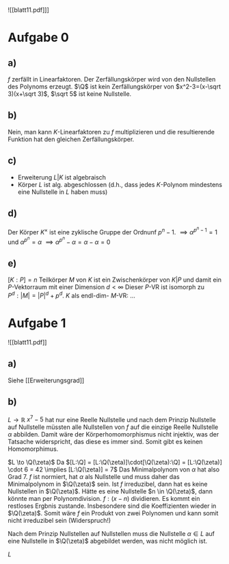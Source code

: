 ![[blatt11.pdf]]]

# Aufgabe 0
## a)
$f$ zerfällt in Linearfaktoren. Der Zerfällungskörper wird von den Nullstellen des Polynoms erzeugt.
$\Q$ ist kein Zerfällungskörper von $x^2-3=(x-\sqrt 3)(x+\sqrt 3)$, $\sqrt 5$ ist keine Nullstelle.

## b)
Nein, man kann $K$-Linearfaktoren zu $f$ multiplizieren und die resultierende Funktion hat den gleichen Zerfällungskörper.

## c)
- Erweiterung $L|K$ ist algebraisch
- Körper $L$ ist alg. abgeschlossen (d.h., dass jedes $K$-Polynom mindestens eine Nullstelle in $L$ haben muss)

## d)
Der Körper $K^\times$ ist eine zyklische Gruppe der Ordnunf $p^n-1$.
$\implies \alpha^{p^n-1} = 1$ und $\alpha^{p^n} = \alpha$
$\implies \alpha^{p^n}-\alpha = \alpha-\alpha = 0$

## e)
$[K:P] = n$
Teilkörper $M$ von $K$ ist ein Zwischenkörper von $K|P$ und damit ein $P$-Vektorraum mit einer Dimension $d <\infty$
Dieser $P$-VR ist isomorph zu $P^d: |M| = |P|^d + p^d$.
$K$ als endl-dim- $M$-VR:
...

# Aufgabe 1
![[blatt11.pdf]]

## a)
Siehe [[Erweiterungsgrad]]
## b)
$L \to \mathbb{R}$
$x^7-5$ hat nur eine Reelle Nullstelle und nach dem Prinzip Nullstelle auf Nullstelle müssten alle Nullstellen von $f$ auf die einzige Reelle Nullstelle $\alpha$ abbilden. Damit wäre der Körperhomomorphismus nicht injektiv, was der Tatsache widerspricht, das diese es immer sind.
Somit gibt es keinen Homomorphimus.


$L \to \Q(\zeta)$
Da $[L:\Q] = [L:\Q(\zeta)]\cdot[\Q(\zeta):\Q] = [L:\Q(\zeta)] \cdot 6 = 42 \implies  [L:\Q(\zeta)] = 7$
Das Minimalpolynom von $\alpha$ hat also Grad 7.
$f$ ist normiert, hat $\alpha$ als Nullstelle und muss daher das Minimalpolynom in $\Q(\zeta)$ sein.
Ist $f$ irreduzibel, dann hat es keine Nullstellen in $\Q(\zeta)$.
Hätte es eine Nullstelle $n \in \Q(\zeta)$, dann könnte man per Polynomdivision. $f:(x-n)$ dividieren. Es kommt ein restloses Ergbnis zustande. Insbesondere sind die Koeffizienten wieder in $\Q(\zeta)$.
Somit wäre $f$ ein Produkt von zwei Polynomen und kann somit nicht irreduzibel sein (Widerspruch!)

Nach dem Prinzip Nullstellen auf Nullstellen muss die Nullstelle $\alpha \in L$ auf eine Nullstelle in $\Q(\zeta)$ abgebildet werden, was nicht möglich ist.

$L$

